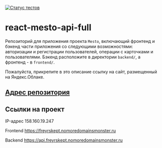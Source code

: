 [![Статус тестов](../../actions/workflows/tests.yml/badge.svg)](../../actions/workflows/tests.yml)

# react-mesto-api-full
Репозиторий для приложения проекта `Mesto`, включающий фронтенд и бэкенд части приложения со следующими возможностями: авторизации и регистрации пользователей, операции с карточками и пользователями. Бэкенд расположите в директории `backend/`, а фронтенд - в `frontend/`. 

Пожалуйста, прикрепите в это описание ссылку на сайт, размещенный на Яндекс.Облаке.

## [Адрес репозитория](https://github.com/FreyrsKept/react-mesto-api-full-gha)

## Ссылки на проект

IP-адрес 158.160.19.247

Frontend https://freyrskept.nomoredomainsmonster.ru

Backend https://api.freyrskept.nomoredomainsmonster.ru
